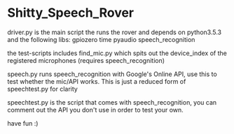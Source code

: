# Shitty_Speech_Rover

driver.py is the main script the runs the rover and depends on
python3.5.3 and the following libs:
  gpiozero
  time
  pyaudio
  speech_recognition

the test-scripts includes
  find_mic.py which spits out the device_index of the registered microphones (requires speech_recognition)

  speech.py runs speech_recognition with Google's Online API, use this to test whether the mic/API works. This is just a reduced form of speechtest.py for clarity

  speechtest.py is the script that comes with speech_recognition, you can comment out the API you don't use in order to test your own.

have fun :)
